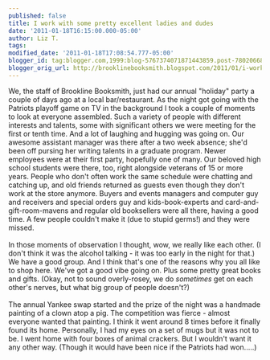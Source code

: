 ```yaml
---
published: false
title: I work with some pretty excellent ladies and dudes
date: '2011-01-18T16:15:00.000-05:00'
author: Liz T.
tags: 
modified_date: '2011-01-18T17:08:54.777-05:00'
blogger_id: tag:blogger.com,1999:blog-5767374071871443859.post-7802066847467002849
blogger_orig_url: http://brooklinebooksmith.blogspot.com/2011/01/i-work-with-some-pretty-excellent.html
---
```


We, the staff of <span id="SPELLING_ERROR_0" class="blsp-spelling-error">Brookline</span> <span id="SPELLING_ERROR_1" class="blsp-spelling-error">Booksmith</span>, just had our annual "holiday" party a couple of days ago at a local bar/restaurant.  As the night got going with the Patriots playoff game on TV in the background I took a couple of moments to look at everyone assembled.  Such a variety of people with different interests and talents, some with significant others we were meeting for the first or tenth time.  And a lot of laughing and hugging was going on.  Our awesome <span id="SPELLING_ERROR_2" class="blsp-spelling-corrected">assistant</span> manager was there after a two week absence; she'd been off pursing her writing talents in a graduate program.  Newer employees were at their first party, hopefully one of many.  Our beloved high school students were there, too, right alongside veterans of 15 or more years.  People who don't often work the same schedule were chatting and catching up, and old friends returned as guests even though they don't work at the store anymore.  Buyers and events managers and computer guy and receivers and special orders guy and kids-book-experts and card-and-gift-room-mavens and regular old booksellers were all there, having a good time.  A few people couldn't make it (due to stupid germs!) and they were missed.<br /><br />In those moments of observation I thought, wow, we really like <span id="SPELLING_ERROR_3" class="blsp-spelling-corrected">each other</span>.  (I don't think it was the alcohol talking - it was too early in the night for that.)  We have a good group.  And I think that's one of the reasons why you all like to shop here.  We've got a good vibe going on.  Plus some pretty great books and gifts.  (Okay, not to sound overly-<span id="SPELLING_ERROR_4" class="blsp-spelling-error">rosey</span>, we do <em>sometimes</em> get on <span id="SPELLING_ERROR_5" class="blsp-spelling-corrected">each other's</span> nerves, but what big group of people doesn't?)<br /><br />The annual Yankee swap started and the prize of the night was a handmade painting of a clown atop a pig.  The competition was fierce - almost everyone wanted that painting.  I think it went around 8 times before it finally found its home.  Personally, I had my eyes on a set of mugs but it was not to be.  I went home with four boxes of animal crackers.  But I wouldn't want it any other way.  (Though it would have been nice if the Patriots had won.....)